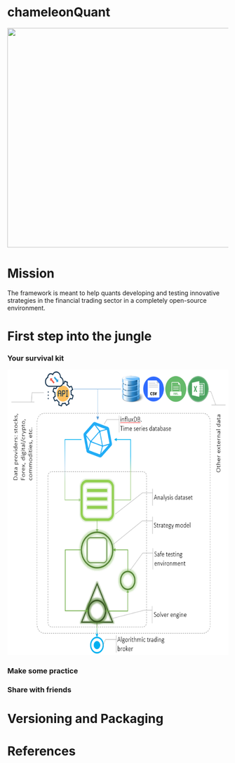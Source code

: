 # chameleonQuant


 
<html>
<head>
 
<link rel="stylesheet" href="mystyle.css">
  
</head>
<body>

<p align="center">
  <img width="1000" height="500" src="https://social.hays.com/wp-content/uploads/2018/01/ThinkstockPhotos-669057792-660x372.jpg">
</p>

<h1>Mission</h1>
<p> The framework is meant to help quants developing and testing innovative strategies in the financial trading sector in a completely open-source environment. </p>

<h1>First step into the jungle</h1>
<h3>Your survival kit</h3>
<img width="600" height="650" src="src/main/site/resources/generalScm.PNG" style="margin-right: 10px;" class="center" />
<h3>Make some practice</h3>
<h3>Share with friends</h3>

<h1>Versioning and Packaging</h1>

<h1>References</h1>

</body>
</html>
